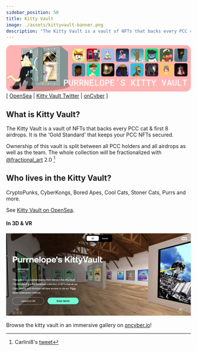 ```yaml
---
sidebar_position: 50
title: Kitty Vault
image: ./assets/kittyvault-banner.png
description: "The Kitty Vault is a vault of NFTs that backs every PCC cat & first 8 airdrops. It is the 'Gold Standard' that keeps your PCC NFTs secured."
---
```


![](./assets/kittyvault-banner.png)
[
[OpenSea](https://opensea.io/kittyvault.pcc.eth) |
[Kitty Vault Twitter](https://twitter.com/KittyVault) |
[onCyber](https://oncyber.io/spaces/RKJMFEwiVG8f6V1aPL08)
]

## What is Kitty Vault?

The Kitty Vault is a vault of NFTs that backs every PCC cat & first 8 airdrops. It is the 'Gold Standard' that keeps your PCC NFTs secured.

Ownership of this vault is split between all PCC holders and all airdrops as well as the team. The whole collection will be fractionalized with [@fractional_art](https://twitter.com/fractional_art) 2.0 [^1]

## Who lives in the Kitty Vault?

CryptoPunks, CyberKongs, Bored Apes, Cool Cats, Stoner Cats, Purrs and more.

See [Kitty Vault on OpenSea](https://opensea.io/kittyvault.pcc.eth).

#### In 3D & VR

[![](./assets/oncyber.jpg)](https://oncyber.io/spaces/RKJMFEwiVG8f6V1aPL08)

Browse the kitty vault in an immersive gallery on [oncyber.io](https://oncyber.io/spaces/RKJMFEwiVG8f6V1aPL08)!

[^1]: Carlini8's [tweet](https://twitter.com/Carlini8N/status/1479861487380443140)
